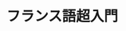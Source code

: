 ---
title: "フランス語超入門" 
publishDate: 2025-08-23
excerpt: "第7講　日常にあるフランス語"
image: '~/assets/images/aligator.png'
category: "フランス語超入門"
tags:
- フランス語
- 日常
- 変なフランス語
---